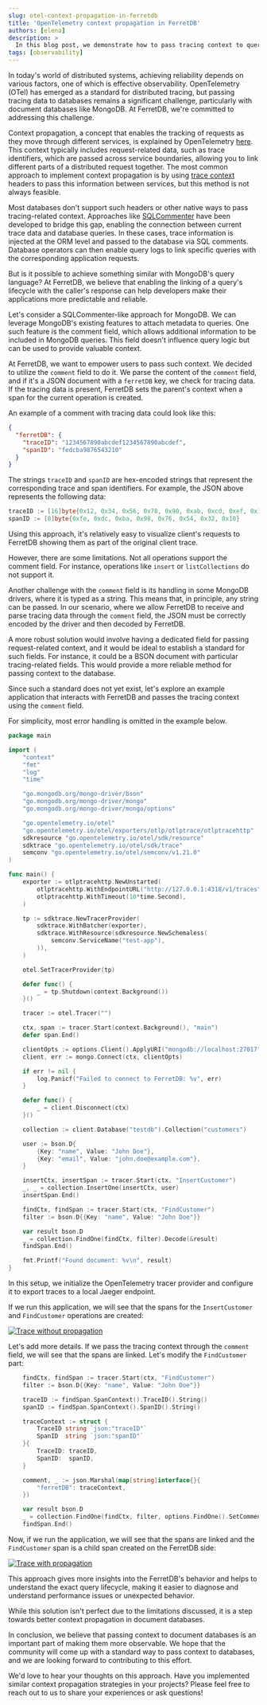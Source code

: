 ```yaml
---
slug: otel-context-propagation-in-ferretdb
title: 'OpenTelemetry context propagation in FerretDB'
authors: [elena]
description: >
  In this blog post, we demonstrate how to pass tracing context to queries in FerretDB using OpenTelemetry.
tags: [observability]
---
```


In today's world of distributed systems, achieving reliability depends on various factors, one of which is effective observability.
OpenTelemetry (OTel) has emerged as a standard for distributed tracing, but passing tracing data to databases remains a significant challenge,
particularly with document databases like MongoDB.
At FerretDB, we're committed to addressing this challenge.

<!--truncate-->

Context propagation, a concept that enables the tracking of requests as they move through different services, is explained by OpenTelemetry
[here](https://opentelemetry.io/docs/concepts/context-propagation/). This context typically includes request-related data, 
such as trace identifiers, which are passed across service boundaries, 
allowing you to link different parts of a distributed request together. 
The most common approach to implement context propagation is by using [trace context](https://www.w3.org/TR/trace-context/)
headers to pass this information between services, but this method is not always feasible.

Most databases don't support such headers or other native ways to pass tracing-related context.
Approaches like [SQLCommenter](https://google.github.io/sqlcommenter/) have been developed to bridge this gap,
enabling the connection between current trace data and database queries.
In these cases, trace information is injected at the ORM level and passed to the database via SQL comments.
Database operators can then enable query logs to link specific queries with the corresponding application requests.

But is it possible to achieve something similar with MongoDB's query language?
At FerretDB, we believe that enabling the linking of a query's lifecycle with the caller's response can help developers make
their applications more predictable and reliable.

Let's consider a SQLCommenter-like approach for MongoDB.
We can leverage MongoDB's existing features to attach metadata to queries.
One such feature is the comment field, which allows additional information to be included in MongoDB queries.
This field doesn't influence query logic but can be used to provide valuable context.

At FerretDB, we want to empower users to pass such context.
We decided to utilize the `comment` field to do it.
We parse the content of the `comment` field, and if it's a JSON document with a `ferretDB` key, we check for tracing data.
If the tracing data is present, FerretDB sets the parent's context when a span for the current operation is created.

An example of a comment with tracing data could look like this:

```json
{
  "ferretDB": {
    "traceID": "1234567890abcdef1234567890abcdef",
    "spanID": "fedcba9876543210"
  }
}
```

The strings `traceID` and `spanID` are hex-encoded strings that represent the corresponding trace and span identifiers.
For example, the JSON above represents the following data:

```go
traceID := [16]byte{0x12, 0x34, 0x56, 0x78, 0x90, 0xab, 0xcd, 0xef, 0x12, 0x34, 0x56, 0x78, 0x90, 0xab, 0xcd, 0xef}
spanID := [8]byte{0xfe, 0xdc, 0xba, 0x98, 0x76, 0x54, 0x32, 0x10}
```

Using this approach, it's relatively easy to visualize client's requests to FerretDB showing them as part of the original client trace.

However, there are some limitations.
Not all operations support the comment field.
For instance, operations like `insert` or `listCollections` do not support it.

Another challenge with the `comment` field is its handling in some MongoDB drivers, where it is typed as a string.
This means that, in principle, any string can be passed.
In our scenario, where we allow FerretDB to receive and parse
tracing data through the `comment` field, the JSON must be correctly encoded by the driver and then decoded by FerretDB.

A more robust solution would involve having a dedicated field for passing request-related context,
and it would be ideal to establish a standard for such fields.
For instance, it could be a BSON document with particular tracing-related fields.
This would provide a more reliable method for passing context to the database.

Since such a standard does not yet exist, let's explore an example application that interacts
with FerretDB and passes the tracing context using the `comment` field.

For simplicity, most error handling is omitted in the example below.

```go
package main

import (
    "context"
    "fmt"
    "log"
    "time"

    "go.mongodb.org/mongo-driver/bson"
    "go.mongodb.org/mongo-driver/mongo"
    "go.mongodb.org/mongo-driver/mongo/options"

    "go.opentelemetry.io/otel"
    "go.opentelemetry.io/otel/exporters/otlp/otlptrace/otlptracehttp"
    sdkresource "go.opentelemetry.io/otel/sdk/resource"
    sdktrace "go.opentelemetry.io/otel/sdk/trace"
    semconv "go.opentelemetry.io/otel/semconv/v1.21.0"
)

func main() {
    exporter := otlptracehttp.NewUnstarted(
        otlptracehttp.WithEndpointURL("http://127.0.0.1:4318/v1/traces"),
        otlptracehttp.WithTimeout(10*time.Second),
    )

    tp := sdktrace.NewTracerProvider(
        sdktrace.WithBatcher(exporter),
        sdktrace.WithResource(sdkresource.NewSchemaless(
            semconv.ServiceName("test-app"),
        )),
    )

    otel.SetTracerProvider(tp)

    defer func() {
        _ = tp.Shutdown(context.Background())
    }()

    tracer := otel.Tracer("")

    ctx, span := tracer.Start(context.Background(), "main")
    defer span.End()

    clientOpts := options.Client().ApplyURI("mongodb://localhost:27017")
    client, err := mongo.Connect(ctx, clientOpts)

    if err != nil {
        log.Panicf("Failed to connect to FerretDB: %v", err)
    }

    defer func() {
        _ = client.Disconnect(ctx)
    }()

    collection := client.Database("testdb").Collection("customers")

    user := bson.D{
        {Key: "name", Value: "John Doe"},
        {Key: "email", Value: "john.doe@example.com"},
    }

    insertCtx, insertSpan := tracer.Start(ctx, "InsertCustomer")
    _, _ = collection.InsertOne(insertCtx, user)
    insertSpan.End()

    findCtx, findSpan := tracer.Start(ctx, "FindCustomer")
    filter := bson.D{{Key: "name", Value: "John Doe"}}

    var result bson.D
    _ = collection.FindOne(findCtx, filter).Decode(&result)
    findSpan.End()

    fmt.Printf("Found document: %v\n", result)
}
```

In this setup, we initialize the OpenTelemetry tracer provider and configure it to export traces to a local Jaeger endpoint.

If we run this application, we will see that the spans for the `InsertCustomer` and `FindCustomer` operations are created:

[![Trace without propagation](/img/blog/ferretdb-otel/without-propagation.png)](/img/blog/ferretdb-otel/without-propagation.png)

Let's add more details.
If we pass the tracing context through the `comment` field, we will see that the spans are linked.
Let's modify the `FindCustomer` part:

```go
    findCtx, findSpan := tracer.Start(ctx, "FindCustomer")
    filter := bson.D{{Key: "name", Value: "John Doe"}}

    traceID := findSpan.SpanContext().TraceID().String()
    spanID := findSpan.SpanContext().SpanID().String()

    traceContext := struct {
        TraceID string `json:"traceID"`
        SpanID  string `json:"spanID"`
    }{
        TraceID: traceID,
        SpanID:  spanID,
    }

    comment, _ := json.Marshal(map[string]interface{}{
        "ferretDB": traceContext,
    })

    var result bson.D
    _ = collection.FindOne(findCtx, filter, options.FindOne().SetComment(string(comment))).Decode(&result)
    findSpan.End()
```

Now, if we run the application, we will see that the spans are linked and the `FindCustomer` span is a child span created on the FerretDB side:

[![Trace with propagation](/img/blog/ferretdb-otel/with-propagation.png)](/img/blog/ferretdb-otel/with-propagation.png)

This approach gives more insights into the FerretDB's behavior and helps to understand the exact query lifecycle,
making it easier to diagnose and understand performance issues or unexpected behavior.

While this solution isn't perfect due to the limitations discussed, it is a step towards better context propagation in document databases.

In conclusion, we believe that passing context to document databases is an important part of making them more observable.
We hope that the community will come up with a standard way to pass context to databases, and we are looking forward to
contributing to this effort.

We'd love to hear your thoughts on this approach.
Have you implemented similar context propagation strategies in your projects?
Please feel free to reach out to us to share your experiences or ask questions!
